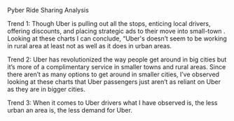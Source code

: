 Pyber Ride Sharing Analysis

Trend 1: Though Uber is pulling out all the stops, enticing local drivers, offering discounts, and placing strategic
ads to their move into small-town . Looking at these charts I can conclude, “Uber's doesn’t seem to be working in rural 
area at least not as well as it does in urban areas.

Trend 2: Uber has revolutionized the way people get around in big cities but it’s more of a complimentary service
in smaller towns and rural areas. Since there aren’t as many options to get around in smaller cities, 
I’ve observed looking at these charts that Uber passengers just aren’t as reliant on Uber as they are in bigger cities.

Trend 3: When it comes to Uber drivers what I have observed is, the less urban an area is, the less demand for Uber.



